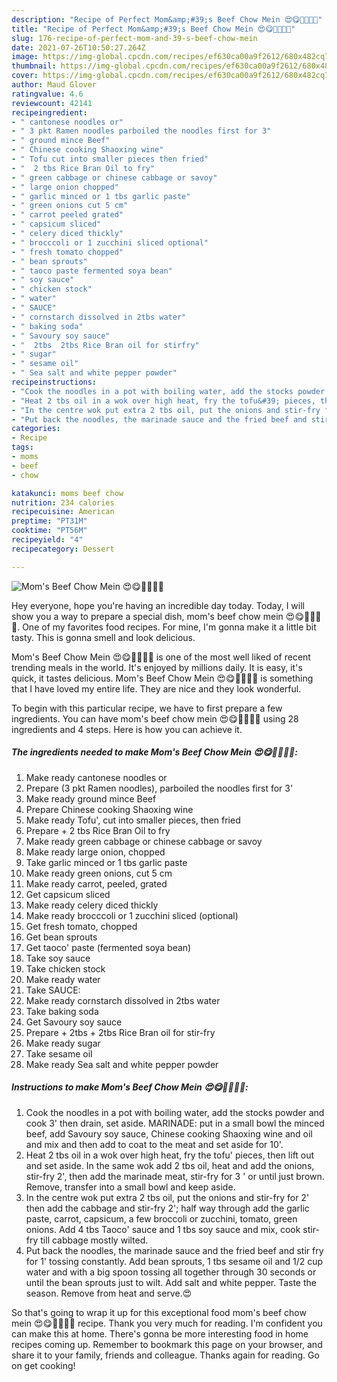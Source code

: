 ```yaml
---
description: "Recipe of Perfect Mom&amp;#39;s Beef Chow Mein 😍😋🐂🍝🍗🥗"
title: "Recipe of Perfect Mom&amp;#39;s Beef Chow Mein 😍😋🐂🍝🍗🥗"
slug: 176-recipe-of-perfect-mom-and-39-s-beef-chow-mein
date: 2021-07-26T10:50:27.264Z
image: https://img-global.cpcdn.com/recipes/ef630ca00a9f2612/680x482cq70/moms-beef-chow-mein-recipe-main-photo.jpg
thumbnail: https://img-global.cpcdn.com/recipes/ef630ca00a9f2612/680x482cq70/moms-beef-chow-mein-recipe-main-photo.jpg
cover: https://img-global.cpcdn.com/recipes/ef630ca00a9f2612/680x482cq70/moms-beef-chow-mein-recipe-main-photo.jpg
author: Maud Glover
ratingvalue: 4.6
reviewcount: 42141
recipeingredient:
- " cantonese noodles or"
- " 3 pkt Ramen noodles parboiled the noodles first for 3"
- " ground mince Beef"
- " Chinese cooking Shaoxing wine"
- " Tofu cut into smaller pieces then fried"
- "  2 tbs Rice Bran Oil to fry"
- " green cabbage or chinese cabbage or savoy"
- " large onion chopped"
- " garlic minced or 1 tbs garlic paste"
- " green onions cut 5 cm"
- " carrot peeled grated"
- " capsicum sliced"
- " celery diced thickly"
- " brocccoli or 1 zucchini sliced optional"
- " fresh tomato chopped"
- " bean sprouts"
- " taoco paste fermented soya bean"
- " soy sauce"
- " chicken stock"
- " water"
- " SAUCE"
- " cornstarch dissolved in 2tbs water"
- " baking soda"
- " Savoury soy sauce"
- "  2tbs  2tbs Rice Bran oil for stirfry"
- " sugar"
- " sesame oil"
- " Sea salt and white pepper powder"
recipeinstructions:
- "Cook the noodles in a pot with boiling water, add the stocks powder and cook 3&#39; then drain, set aside. MARINADE: put in a small bowl the minced beef, add Savoury soy sauce, Chinese cooking Shaoxing wine and oil and mix and then add to coat to the meat and set aside for 10&#39;."
- "Heat 2 tbs oil in a wok over high heat, fry the tofu&#39; pieces, then lift out and set aside. In the same wok add 2 tbs oil, heat and add the onions, stir-fry 2&#39;, then add the marinade meat, stir-fry for 3 &#39; or until just brown. Remove, transfer into a small bowl and keep aside."
- "In the centre wok put extra 2 tbs oil, put the onions and stir-fry for 2&#39; then add the cabbage and stir-fry 2&#39;; half way through add the garlic paste, carrot, capsicum, a few broccoli or zucchini, tomato, green onions. Add 4 tbs Taoco&#39; sauce and 1 tbs soy sauce and mix, cook stir-fry till cabbage mostly wilted."
- "Put back the noodles, the marinade sauce and the fried beef and stir fry for 1&#39; tossing constantly. Add bean sprouts, 1 tbs sesame oil and 1/2 cup water and with a big spoon tossing all together through 30 seconds or until the bean sprouts just to wilt. Add salt and white pepper. Taste the season. Remove from heat and serve.😍"
categories:
- Recipe
tags:
- moms
- beef
- chow

katakunci: moms beef chow 
nutrition: 234 calories
recipecuisine: American
preptime: "PT31M"
cooktime: "PT56M"
recipeyield: "4"
recipecategory: Dessert

---
```



![Mom&#39;s Beef Chow Mein 😍😋🐂🍝🍗🥗](https://img-global.cpcdn.com/recipes/ef630ca00a9f2612/680x482cq70/moms-beef-chow-mein-recipe-main-photo.jpg)

Hey everyone, hope you're having an incredible day today. Today, I will show you a way to prepare a special dish, mom&#39;s beef chow mein 😍😋🐂🍝🍗🥗. One of my favorites food recipes. For mine, I'm gonna make it a little bit tasty. This is gonna smell and look delicious.



Mom&#39;s Beef Chow Mein 😍😋🐂🍝🍗🥗 is one of the most well liked of recent trending meals in the world. It's enjoyed by millions daily. It is easy, it's quick, it tastes delicious. Mom&#39;s Beef Chow Mein 😍😋🐂🍝🍗🥗 is something that I have loved my entire life. They are nice and they look wonderful.


To begin with this particular recipe, we have to first prepare a few ingredients. You can have mom&#39;s beef chow mein 😍😋🐂🍝🍗🥗 using 28 ingredients and 4 steps. Here is how you can achieve it.

<!--inarticleads1-->

##### The ingredients needed to make Mom&#39;s Beef Chow Mein 😍😋🐂🍝🍗🥗:

1. Make ready  cantonese noodles or
1. Prepare  (3 pkt Ramen noodles), parboiled the noodles first for 3&#39;
1. Make ready  ground mince Beef
1. Prepare  Chinese cooking Shaoxing wine
1. Make ready  Tofu&#39;, cut into smaller pieces, then fried
1. Prepare  + 2 tbs Rice Bran Oil to fry
1. Make ready  green cabbage or chinese cabbage or savoy
1. Make ready  large onion, chopped
1. Take  garlic minced or 1 tbs garlic paste
1. Make ready  green onions, cut 5 cm
1. Make ready  carrot, peeled, grated
1. Get  capsicum sliced
1. Make ready  celery diced thickly
1. Make ready  brocccoli or 1 zucchini sliced (optional)
1. Get  fresh tomato, chopped
1. Get  bean sprouts
1. Get  taoco&#39; paste (fermented soya bean)
1. Take  soy sauce
1. Take  chicken stock
1. Make ready  water
1. Take  SAUCE:
1. Make ready  cornstarch dissolved in 2tbs water
1. Take  baking soda
1. Get  Savoury soy sauce
1. Prepare  + 2tbs + 2tbs Rice Bran oil for stir-fry
1. Make ready  sugar
1. Take  sesame oil
1. Make ready  Sea salt and white pepper powder




<!--inarticleads2-->

##### Instructions to make Mom&#39;s Beef Chow Mein 😍😋🐂🍝🍗🥗:

1. Cook the noodles in a pot with boiling water, add the stocks powder and cook 3&#39; then drain, set aside. MARINADE: put in a small bowl the minced beef, add Savoury soy sauce, Chinese cooking Shaoxing wine and oil and mix and then add to coat to the meat and set aside for 10&#39;.
1. Heat 2 tbs oil in a wok over high heat, fry the tofu&#39; pieces, then lift out and set aside. In the same wok add 2 tbs oil, heat and add the onions, stir-fry 2&#39;, then add the marinade meat, stir-fry for 3 &#39; or until just brown. Remove, transfer into a small bowl and keep aside.
1. In the centre wok put extra 2 tbs oil, put the onions and stir-fry for 2&#39; then add the cabbage and stir-fry 2&#39;; half way through add the garlic paste, carrot, capsicum, a few broccoli or zucchini, tomato, green onions. Add 4 tbs Taoco&#39; sauce and 1 tbs soy sauce and mix, cook stir-fry till cabbage mostly wilted.
1. Put back the noodles, the marinade sauce and the fried beef and stir fry for 1&#39; tossing constantly. Add bean sprouts, 1 tbs sesame oil and 1/2 cup water and with a big spoon tossing all together through 30 seconds or until the bean sprouts just to wilt. Add salt and white pepper. Taste the season. Remove from heat and serve.😍




So that's going to wrap it up for this exceptional food mom&#39;s beef chow mein 😍😋🐂🍝🍗🥗 recipe. Thank you very much for reading. I'm confident you can make this at home. There's gonna be more interesting food in home recipes coming up. Remember to bookmark this page on your browser, and share it to your family, friends and colleague. Thanks again for reading. Go on get cooking!
